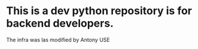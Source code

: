 # This is a dev python repository is for backend developers.
The infra was las modified by Antony USE
